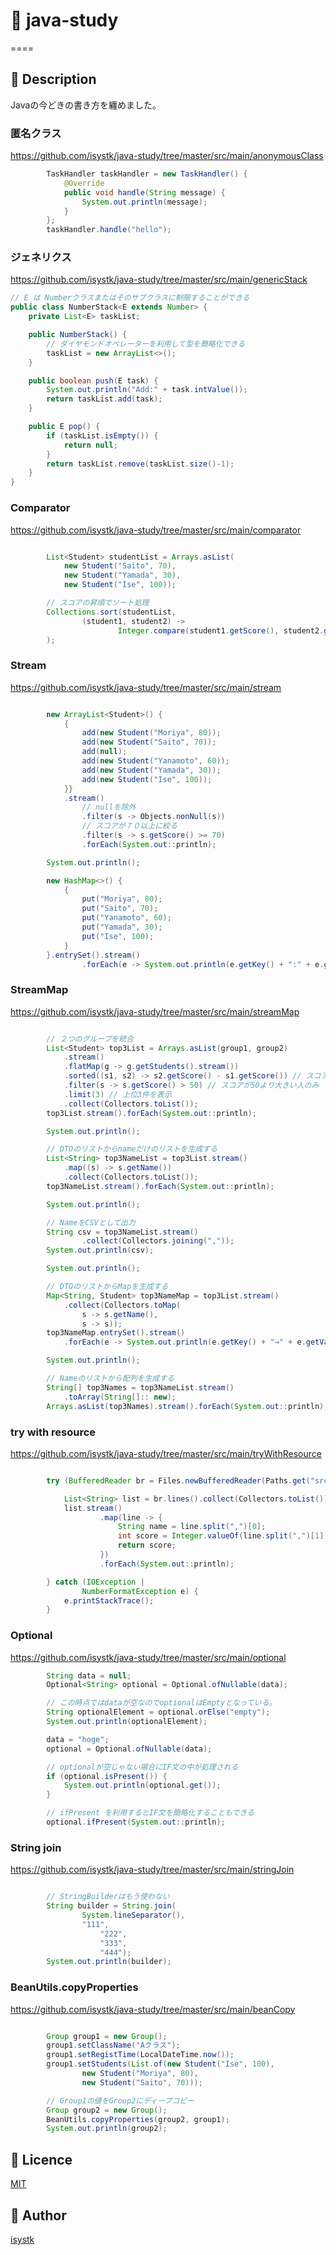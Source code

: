 # 🌙 java-study

====

## 📗 Description

Javaの今どきの書き方を纏めました。

### 匿名クラス
https://github.com/isystk/java-study/tree/master/src/main/anonymousClass
```java
        TaskHandler taskHandler = new TaskHandler() {
            @Override
            public void handle(String message) {
                System.out.println(message);
            }
        };
        taskHandler.handle("hello");
```

### ジェネリクス
https://github.com/isystk/java-study/tree/master/src/main/genericStack
```java
// E は Numberクラスまたはそのサブクラスに制限することができる
public class NumberStack<E extends Number> {
    private List<E> taskList;

    public NumberStack() {
        // ダイヤモンドオペレーターを利用して型を簡略化できる
        taskList = new ArrayList<>();
    }

    public boolean push(E task) {
        System.out.println("Add:" + task.intValue());
        return taskList.add(task);
    }

    public E pop() {
        if (taskList.isEmpty()) {
            return null;
        }
        return taskList.remove(taskList.size()-1);
    }
}
```

### Comparator
https://github.com/isystk/java-study/tree/master/src/main/comparator
```java

        List<Student> studentList = Arrays.asList(
            new Student("Saito", 70),
            new Student("Yamada", 30),
            new Student("Ise", 100));

        // スコアの昇順でソート処理
        Collections.sort(studentList,
                (student1, student2) ->
                        Integer.compare(student1.getScore(), student2.getScore())
        );

```

### Stream 
https://github.com/isystk/java-study/tree/master/src/main/stream
```java

        new ArrayList<Student>() {
            {
                add(new Student("Moriya", 80));
                add(new Student("Saito", 70));
                add(null);
                add(new Student("Yanamoto", 60));
                add(new Student("Yamada", 30));
                add(new Student("Ise", 100));
            }}
            .stream()
                // nullを除外
                .filter(s -> Objects.nonNull(s))
                // スコアが７０以上に絞る
                .filter(s -> s.getScore() >= 70)
                .forEach(System.out::println);

        System.out.println();

        new HashMap<>() {
            {
                put("Moriya", 80);
                put("Saito", 70);
                put("Yanamoto", 60);
                put("Yamada", 30);
                put("Ise", 100);
            }
        }.entrySet().stream()
                .forEach(e -> System.out.println(e.getKey() + ":" + e.getValue()));
```

### StreamMap
https://github.com/isystk/java-study/tree/master/src/main/streamMap
```java

        // ２つのグループを統合
        List<Student> top3List = Arrays.asList(group1, group2)
            .stream()
            .flatMap(g -> g.getStudents().stream())
            .sorted((s1, s2) -> s2.getScore() - s1.getScore()) // スコアの高い順にソート
            .filter(s -> s.getScore() > 50) // スコアが50より大きい人のみ
            .limit(3) // 上位3件を表示
            .collect(Collectors.toList());
        top3List.stream().forEach(System.out::println);

        System.out.println();

        // DTOのリストからnameだけのリストを生成する
        List<String> top3NameList = top3List.stream()
            .map((s) -> s.getName())
            .collect(Collectors.toList());
        top3NameList.stream().forEach(System.out::println);

        System.out.println();

        // NameをCSVとして出力
        String csv = top3NameList.stream()
                .collect(Collectors.joining(","));
        System.out.println(csv);

        System.out.println();

        // DTOのリストからMapを生成する
        Map<String, Student> top3NameMap = top3List.stream()
            .collect(Collectors.toMap(
                s -> s.getName(),
                s -> s));
        top3NameMap.entrySet().stream()
            .forEach(e -> System.out.println(e.getKey() + "→" + e.getValue()));

        System.out.println();

        // Nameのリストから配列を生成する
        String[] top3Names = top3NameList.stream()
            .toArray(String[]:: new);
        Arrays.asList(top3Names).stream().forEach(System.out::println);
```

### try with resource
https://github.com/isystk/java-study/tree/master/src/main/tryWithResource
```java

        try (BufferedReader br = Files.newBufferedReader(Paths.get("src/tryWithResource/sample.csv"))) {

            List<String> list = br.lines().collect(Collectors.toList());
            list.stream()
                    .map(line -> {
                        String name = line.split(",")[0];
                        int score = Integer.valueOf(line.split(",")[1]);
                        return score;
                    })
                    .forEach(System.out::println);

        } catch (IOException |
                NumberFormatException e) {
            e.printStackTrace();
        }

```

### Optional
https://github.com/isystk/java-study/tree/master/src/main/optional
```java
        String data = null;
        Optional<String> optional = Optional.ofNullable(data);

        // この時点ではdataが空なのでoptionalはEmptyとなっている。
        String optionalElement = optional.orElse("empty");
        System.out.println(optionalElement);

        data = "hoge";
        optional = Optional.ofNullable(data);

        // optionalが空じゃない場合にIF文の中が処理される
        if (optional.isPresent()) {
            System.out.println(optional.get());
        }

        // ifPresent を利用するとIF文を簡略化することもできる
        optional.ifPresent(System.out::println);
```

### String join
https://github.com/isystk/java-study/tree/master/src/main/stringJoin
```java

        // StringBuilderはもう使わない
        String builder = String.join(
                System.lineSeparator(),
                "111",
                    "222",
                    "333",
                    "444");
        System.out.println(builder);
```

### BeanUtils.copyProperties
https://github.com/isystk/java-study/tree/master/src/main/beanCopy
```java

        Group group1 = new Group();
        group1.setClassName("Aクラス");
        group1.setRegistTime(LocalDateTime.now());
        group1.setStudents(List.of(new Student("Ise", 100),
                new Student("Moriya", 80),
                new Student("Saito", 70)));

        // Group1の値をGroup2にディープコピー
        Group group2 = new Group();
        BeanUtils.copyProperties(group2, group1);
        System.out.println(group2);
```

## 🎫 Licence

[MIT](https://github.com/isystk/java-springboot-gradle/blob/master/LICENSE)

## 👀 Author

[isystk](https://github.com/isystk)


